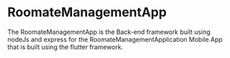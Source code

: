 # RoomateManagementApp

The RoomateManagementApp is the Back-end framework built using nodeJs and express for the RoomateManagementApplication Mobile App that is built using the flutter framework.


 
